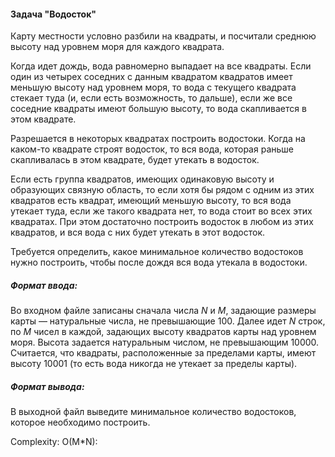 #### Задача "Водосток"

Карту местности условно разбили на квадраты, и посчитали среднюю высоту над уровнем моря для каждого квадрата.

Когда идет дождь, вода равномерно выпадает на все квадраты. Если один из четырех соседних с данным квадратом квадратов имеет меньшую высоту над уровнем моря,
то вода с текущего квадрата стекает туда (и, если есть возможность, то дальше), если же все соседние квадраты имеют большую высоту, то вода скапливается в этом квадрате.

Разрешается в некоторых квадратах построить водостоки. Когда на каком-то квадрате строят водосток, то вся вода, которая раньше скапливалась в этом квадрате,
будет утекать в водосток.

Если есть группа квадратов, имеющих одинаковую высоту и образующих связную область, то если хотя бы рядом с одним из этих квадратов есть квадрат,
имеющий меньшую высоту, то вся вода утекает туда, если же такого квадрата нет, то вода стоит во всех этих квадратах.
При этом достаточно построить водосток в любом из этих квадратов, и вся вода с них будет утекать в этот водосток.

Требуется определить, какое минимальное количество водостоков нужно построить, чтобы после дождя вся вода утекала в водостоки.


##### Формат ввода:

Во входном файле записаны сначала числа $N$ и $M$, задающие размеры карты — натуральные числа, не превышающие $100$. Далее идет $N$ строк, по $M$ чисел в каждой, 
задающих высоту квадратов карты над уровнем моря. Высота задается натуральным числом, не превышающим $10000$. 
Считается, что квадраты, расположенные за пределами карты, имеют высоту $10001$ (то есть вода никогда не утекает за пределы карты).


##### Формат вывода:

В выходной файл выведите минимальное количество водостоков, которое необходимо построить.

Complexity: O(M*N):

